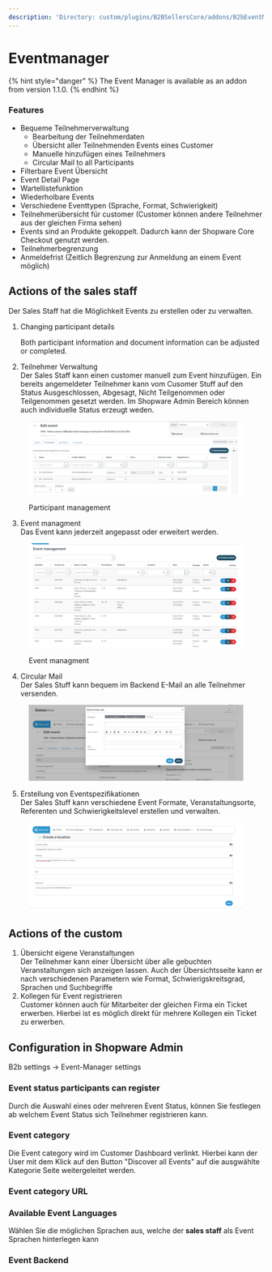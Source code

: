 ```yaml
---
description: 'Directory: custom/plugins/B2BSellersCore/addons/B2bEventManager'
---
```


# Eventmanager

{% hint style="danger" %}
The Event Manager is available as an addon from version 1.1.0.
{% endhint %}

### **Features**

* Bequeme Teilnehmerverwaltung
  * Bearbeitung der Teilnehmerdaten
  * Übersicht aller Teilnehmenden Events eines Customer
  * Manuelle hinzufügen eines Teilnehmers
  * Circular Mail to all Participants
* Filterbare Event Übersicht
* Event Detail Page
* Wartellistefunktion
* Wiederholbare Events
* Verschiedene Eventtypen (Sprache, Format, Schwierigkeit)
* Teilnehmerübersicht für customer (Customer können andere Teilnehmer aus der gleichen Firma sehen)
* Events sind an Produkte gekoppelt. Dadurch kann der Shopware Core Checkout genutzt werden.
* Teilnehmerbegrenzung
* Anmeldefrist (Zeitlich Begrenzung zur Anmeldung an einem Event möglich)

## **Actions of the sales staff**

Der Sales Staff hat die Möglichkeit Events zu erstellen oder zu verwalten.

1.  Changing participant details

    Both participant information and document information can be adjusted or completed.
2. Teilnehmer Verwaltung\
   Der Sales Staff kann einen customer manuell zum Event hinzufügen. Ein bereits angemeldeter Teilnehmer kann vom Cusomer Stuff auf den Status Ausgeschlossen, Abgesagt, Nicht Teilgenommen oder Teilgenommen gesetzt werden. Im Shopware Admin Bereich können auch individuelle Status erzeugt weden.

<figure><img src="../../.gitbook/assets/image (6).png" alt=""><figcaption><p>Participant management</p></figcaption></figure>

3. Event managment\
   Das Event kann jederzeit angepasst oder erweitert werden.

<figure><img src="../../.gitbook/assets/image (11).png" alt=""><figcaption><p>Event managment</p></figcaption></figure>

4. Circular Mail\
   Der Sales Stuff kann bequem im Backend E-Mail an alle Teilnehmer versenden.

<figure><img src="../../.gitbook/assets/image (3).png" alt=""><figcaption></figcaption></figure>

5. Erstellung von Eventspezifikationen\
   Der Sales Stuff kann verschiedene Event Formate, Veranstaltungsorte, Referenten und Schwierigkeitslevel erstellen und verwalten.

<figure><img src="../../.gitbook/assets/image (1).png" alt=""><figcaption></figcaption></figure>



## **Actions of the custom**

1. Übersicht eigene Veranstaltungen\
   Der Teilnehmer kann einer Übersicht über alle gebuchten Veranstaltungen sich anzeigen lassen. Auch der Übersichtsseite kann er nach verschiedenen Parametern wie Format, Schwierigskreitsgrad, Sprachen und Suchbegriffe
2. Kollegen für Event registrieren\
   Customer können auch für Mitarbeiter der gleichen Firma ein Ticket erwerben. Hierbei ist es möglich direkt für mehrere Kollegen ein Ticket zu erwerben.



## **Configuration in Shopware Admin**

B2b settings -> Event-Manager settings

### Event status participants can register

Durch die Auswahl eines oder mehreren Event Status, können Sie festlegen ab welchem Event Status sich Teilnehmer registrieren kann.

### Event category

Die Event category wird im Customer Dashboard verlinkt. Hierbei kann der User mit dem Klick auf den Button "Discover all Events" auf die ausgwählte Kategorie Seite weitergeleitet werden.

### Event category URL



### Available Event Languages

Wählen Sie die möglichen Sprachen aus, welche der **sales staff** als Event Sprachen hinterlegen kann

### Event Backend
